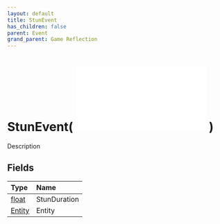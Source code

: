 ```yaml
---
layout: default
title: StunEvent
has_children: false
parent: Event
grand_parent: Game Reflection
---
```

# StunEvent( ![ EntityEventBase ](/game-reflection/events/entity_event_base.md) )
Description 

## Fields
| Type | Name |
|:-------------|:--------------|
| [float](/game-reflection/components/float.md) | StunDuration |
| [Entity](/game-reflection/classes/entity.md) | Entity |
